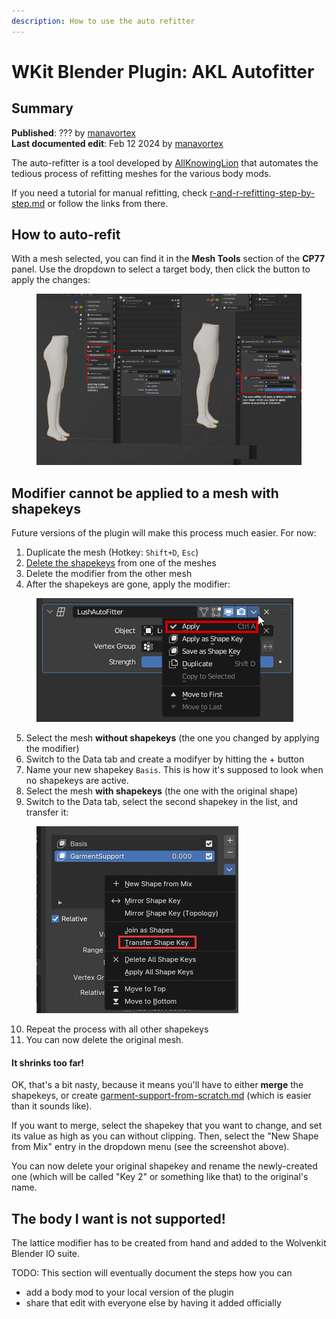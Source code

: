 ```yaml
---
description: How to use the auto refitter
---
```


# WKit Blender Plugin: AKL Autofitter

## Summary

**Published**: ??? by [manavortex](https://app.gitbook.com/u/NfZBoxGegfUqB33J9HXuCs6PVaC3 "mention")\
**Last documented edit**: Feb 12 2024 by [manavortex](https://app.gitbook.com/u/NfZBoxGegfUqB33J9HXuCs6PVaC3 "mention")

The auto-refitter is a tool developed by [AllKnowingLion](https://app.gitbook.com/u/ntwa3K86ZPgEhR4Ds0rOU5qaKHm1 "mention") that automates the tedious process of refitting meshes for the various body mods.

If you need a tutorial for manual refitting, check [r-and-r-refitting-step-by-step.md](../../../modding-guides/items-equipment/recolours-and-refits/r-and-r-refitting-step-by-step.md "mention") or follow the links from there.

## How to auto-refit

With a mesh selected, you can find it in the **Mesh Tools** section of the **CP77** panel. Use the dropdown to select a target body, then click the button to apply the changes:

<figure><img src="../../../.gitbook/assets/blender_plugin_autorefitter.png" alt=""><figcaption></figcaption></figure>

## Modifier cannot be applied to a mesh with shapekeys

Future versions of the plugin will make this process much easier. For now:

1. Duplicate the mesh (Hotkey: `Shift+D`, `Esc`)
2. [Delete the shapekeys](../../3d-modelling/troubleshooting-your-mesh-edits.md#option-2-guaranteed-to-work-delete-garmentsupport-from-the-mesh) from one of the meshes
3. Delete the modifier from the other mesh
4. After the shapekeys are gone, apply the modifier:

<div align="left">

<figure><img src="../../../.gitbook/assets/blender_plugin_apply_modifier.png" alt=""><figcaption></figcaption></figure>

</div>

5. Select the mesh **without shapekeys** (the one you changed by applying the modifier)
6. Switch to the Data tab and create a modifyer by hitting the + button
7. Name your new shapekey `Basis`. This is how it's supposed to look when no shapekeys are active.
8. Select the mesh **with shapekeys** (the one with the original shape)
9. Switch to the Data tab, select the second shapekey in the list, and transfer it:

<div align="left">

<figure><img src="../../../.gitbook/assets/blender_plugin_transfer_shapekeys.png" alt=""><figcaption></figcaption></figure>

</div>

10. Repeat the process with all other shapekeys
11. You can now delete the original mesh.

#### It shrinks too far!

OK, that's a bit nasty, because it means you'll have to either **merge** the shapekeys, or create [garment-support-from-scratch.md](../../3d-modelling/garment-support-how-does-it-work/garment-support-from-scratch.md "mention") (which is easier than it sounds like).&#x20;

If you want to merge, select the shapekey that you want to change, and set its value as high as you can without clipping. Then, select the "New Shape from Mix" entry in the dropdown menu (see the screenshot above).&#x20;

You can now delete your original shapekey and rename the newly-created one (which will be called "Key 2" or something like that) to the original's name.

## The body I want is not supported!

The lattice modifier has to be created from hand and added to the Wolvenkit Blender IO suite.

TODO: This section will eventually document the steps how you can&#x20;

* add a body mod to your local version of the plugin
* share that edit with everyone else by having it added officially

